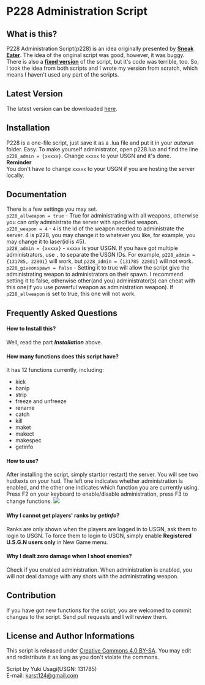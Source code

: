 # P228 Administration Script

## What is this?
P228 Administration Script(p228) is an idea originally presented by [**Sneak Eater**](http://unrealsoftware.de/files_show.php?file=1884). The idea of the original script was good, however, it was buggy. There is also a [**fixed version**](http://unrealsoftware.de/files_show.php?file=5175) of the script, but it's code was terrible, too. So, I took the idea from both scripts and I wrote my version from scratch, which means I haven't used any part of the scripts.

## Latest Version
The latest version can be downloaded [here](https://github.com/yukiusagi/p228/archive/master.zip).

## Installation
P228 is a one-file script, just save it as a .lua file and put it in your *autorun* folder. Easy. To make yourself administrator, open p228.lua and find the line `p228_admin = {xxxxx}`. Change `xxxxx` to your USGN and it's done.  
**Reminder**  
You don't have to change `xxxxx` to your USGN if you are hosting the server locally.

## Documentation
There is a few settings you may set.  
`p228_allweapon = true` - True for administrating with all weapons, otherwise you can only administrate the server with specified weapon.  
`p228_weapon = 4` - `4` is the id of the weapon needed to administrate the server. 4 is p228, you may change it to whatever you like, for example, you may change it to laser(id is 45).  
`p228_admin = {xxxxx}` - `xxxxx` is your USGN. If you have got multiple administrators, use `,` to separate the USGN IDs. For example, `p228_admin = {131785, 22801}` will work, but `p228_admin = {131785 22801}` will not work.  
`p228_giveonspawn = false` - Setting it to true will allow the script give the administrating weapon to administrators on their spawn. I recommend setting it to false, otherwise other(and you) administrator(s) can cheat with this one(if you use powerful weapon as administration weapon). If `p228_allweapon` is set to true, this one will not work.

## Frequently Asked Questions
#### How to Install this?
Well, read the part ***Installation*** above.

#### How many functions does this script have?
It has 12 functions currently, including:  
- kick  
- banip  
- strip  
- freeze and unfreeze  
- rename  
- catch  
- kill  
- maket  
- makect  
- makespec  
- getinfo

#### How to use?
After installing the script, simply start(or restart) the server. You will see two hudtexts on your hud. The left one indicates whether administration is enabled, and the other one indicates which function you are currently using. Press F2 on your keyboard to enable/disable administration, press F3 to change functions. 
![](http://i.imgbox.com/9MbjWgRF.jpg)

#### Why I cannot get players' ranks by *getinfo*?
Ranks are only shown when the players are logged in to USGN, ask them to login to USGN. To force them to login to USGN, simply enable **Registered U.S.G.N users only** in New Game menu.

#### Why I dealt zero damage when I shoot enemies?
Check if you enabled administration. When administration is enabled, you will not deal damage with any shots with the administrating weapon.

## Contribution
If you have got new functions for the script, you are welcomed to commit changes to the script. Send pull requests and I will review them.

## License and Author Informations
This script is released under [Creative Commons 4.0 BY-SA](https://creativecommons.org/licenses/by-sa/4.0/).
You may edit and redistribute it as long as you don't violate the commons.

Script by Yuki Usagi(USGN: 131785)  
E-mail: [karst124@gmail.com](mailto:karst124@gmail.com)